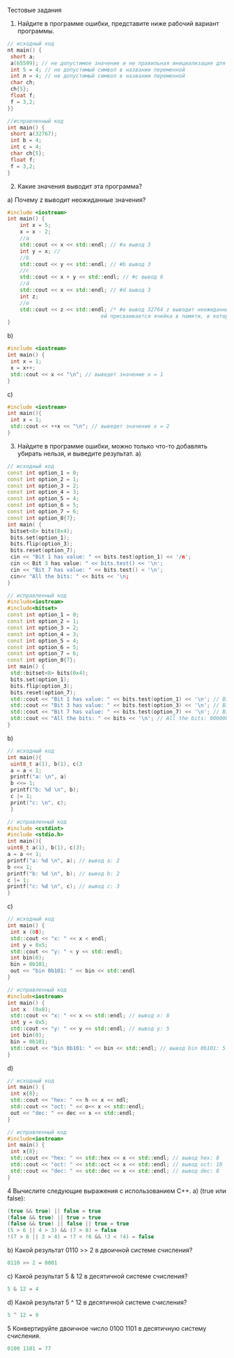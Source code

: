  Тестовые задания
1. Найдите в программе ошибки, представите ниже рабочий вариант программы.
```cpp
// исходный код
nt main() {
 short a;
 a(65599); // не допустимое значение и не правильная инициализация для данной переменной
 int 5 = 4; // не допустимый символ в названии переменной
 int л = 4; // не допустимый символ в названии переменной
 char ch;
 ch{5};
 float f;
 f = 3,2;
}}
```

```cpp
//исправленный код
int main() {
 short a(32767);
 int b = 4;
 int c = 4;
 char ch{5};
 float f;
 f = 3,2;
}
```

2. Какие значения выводит эта программа?

а) Почему z выводит неожиданные значения?
```cpp
#include <iostream>
int main() {
    int x = 5;
    x = x - 2;
    //a
    std::cout << x << std::endl; // #a вывод 3
    int y = x; //
    //b
    std::cout << y << std::endl; // #b вывод 3
    //c
    std::cout << x + y << std::endl; // #c вывод 6
    //d
    std::cout << x << std::endl; // #d вывод 3
    int z;
    //e
    std::cout << z << std::endl; /* #e вывод 32764 z выводит неожиданные значения т.к она неинициализированная и находится в локальной области видитоси
                              ей присваивается ячейка в памяти, в которой уже может находиться какой-нибудь мусор */
}
```

b)
```cpp
#include <iostream>
int main() {
 int x = 1;
 x = x++;
 std::cout << x << "\n"; // выведет значение x = 1
}
```

c)
```cpp
#include <iostream>
int main(){
 int x = 1;
 std::cout << ++x << "\n"; // выведет значение x = 2
}
```

3. Найдите в программе ошибки, можно только что-то добавлять убирать нельзя, и выведите
результат.
a)
```cpp
// исходный код
const int option_1 = 0;
const int option_2 = 1;
const int option_3 = 2;
const int option_4 = 3;
const int option_5 = 4;
const int option_6 = 5;
const int option_7 = 6;
const int option_8{7};
int main( {
 bitset<8> bits(0x4);
 bits.set(option_1);
 bits.flip(option_3);
 bits.reset(option_7);
 cin << "Bit 1 has value: " << bits.test(option_1) << '/n';
 cin << Bit 3 has value: " << bits.test() << '\n';
 cin << "Bit 7 has value: " << bits.test() < '\n';
 cin<< "All the bits: " << bits << '\n;
}
```

```cpp
// исправленный код
#include<iostream>
#include<bitset>
const int option_1 = 0;
const int option_2 = 1;
const int option_3 = 2;
const int option_4 = 3;
const int option_5 = 4;
const int option_6 = 5;
const int option_7 = 6;
const int option_8{7};
int main() {
 std::bitset<8> bits(0x4);
 bits.set(option_1);
 bits.flip(option_3);
 bits.reset(option_7);
 std::cout << "Bit 1 has value: " << bits.test(option_1) << '\n'; // Bit 1 has value: 1
 std::cout << "Bit 3 has value: " << bits.test(option_3) << '\n'; // Bit 3 has value: 0
 std::cout << "Bit 7 has value: " << bits.test(option_7) << '\n'; // Bit 7 has value: 0
 std::cout << "All the bits: " << bits << '\n'; // All the bits: 00000001
}
```

b)
```cpp
// исходный код
int main(){
 uint8_t a(1), b(1), c(3
 a = a < 1;
 printf("a: \n", a)
 b <<= 1;
 printf("b: %d \n", b);
 c |= 1;
 print("c: \n", c);
 }
 ```
 
 ```cpp
// исправленный код
#include <cstdint>
#include <stdio.h>
int main(){
 uint8_t a(1), b(1), c(3);
 a = a << 1; 
 printf("a: %d \n", a); // вывод а: 2
 b <<= 1; 
 printf("b: %d \n", b); // вывод b: 2
 c |= 1; 
 printf("c: %d \n", c); // вывод c: 3
}
```


c)
```cpp
// исходный код
int main() {
 int x (08);
 std::cout << "x: " << x < endl;
 int y = 0x5;
 std::cout << "y: " < y << std::endl;
 int bin(0);
 bin = 0b101;
 out << "bin 0b101: " << bin << std::endl
}
```

```cpp
// исправленный код
#include<iostream>
int main() {
 int x  (0x8);
 std::cout << "x: " << x << std::endl; // вывод x: 8
 int y = 0x5;
 std::cout << "y: " << y << std::endl; // вывод y: 5
 int bin(0);
 bin = 0b101;
 std::cout << "bin 0b101: " << bin << std::endl; // вывод bin 0b101: 5
}
```

d)
```cpp
// исходный код
int main() {
 int x{8};
 std::cout << "hex: " << h << x << ndl;
 std::cout << "oct: " << o<< x << std::endl;
 out << "dec: " << dec << x << std::endl;
}
```

```cpp
// исправленный код
#include<iostream>
int main() {
 int x{8};
 std::cout << "hex: " << std::hex << x << std::endl; // вывод hex: 8
 std::cout << "oct: " << std::oct << x << std::endl; // вывод oct: 10
 std::cout << "dec: " << std::dec << x << std::endl; // вывод dec: 8
}
```

4 Вычислите следующие выражения c использованием С++.
a) (true или false):
```cpp
(true && true) || false = true
(false && true) || true = true
(false && true) || false || true = true
(5 > 6 || 4 > 3) && (7 > 8) = false
!(7 > 6 || 3 > 4) = !7 < !6 && !3 < !4) = false
```

b) Какой результат 0110 >> 2 в двоичной системе счисления?
```cpp
0110 >> 2 = 0001
```

c) Какой результат 5 & 12 в десятичной системе счисления?
```cpp
5 & 12 = 4
```

d) Какой результат 5 ^ 12 в десятичной системе счисления?
```cpp
5 ^ 12 = 9
```

5 Конвертируйте двоичное число 0100 1101 в десятичную систему счисления.
```cpp
0100 1101 = 77
```

